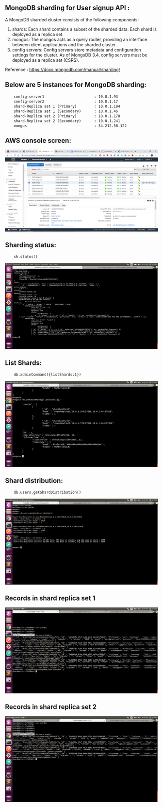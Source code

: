## MongoDB sharding for User signup API :

A MongoDB sharded cluster consists of the following components:

1. shards:  Each shard contains a subset of the sharded data. Each shard is deployed as a replica set. <br/>
2. mongos: The mongos acts as a query router, providing an interface between client applications and the sharded cluster.<br/>
3. config servers: Config servers store metadata and configuration settings for the cluster. As of MongoDB 3.4, config servers must be deployed as a replica set (CSRS). <br/>

Reference : https://docs.mongodb.com/manual/sharding/

## Below are 5 instances for MongoDB sharding:
```
	config-server1                       : 10.0.1.93
	config-server2                       : 10.0.1.17
	shard-Replica set 1 (Primary)	     : 10.0.1.194
	shard-Replica set 1 (Secondary)	     : 10.0.1.46
	shard-Replica set 2 (Primary)	     : 10.0.1.178
	shard-Replica set 2 (Secondary)	     : 10.0.1.241
	mongos	                             : 34.212.50.122
```
## AWS console screen:
![](https://github.com/nguyensjsu/sp19-281-mavericks/blob/master/images/mongo-shard-instances-aws.PNG)

## Sharding status:
```
	sh.status()
```
![](https://github.com/nguyensjsu/sp19-281-mavericks/blob/master/images/user-mongo-shard.png)

## List Shards:
```
	db.adminCommand({listShards:1})
```
![](https://github.com/nguyensjsu/sp19-281-mavericks/blob/master/images/user-mongo-list-shards.png)

## Shard distribution:
```
	db.users.getShardDistribution()
```
![](https://github.com/nguyensjsu/sp19-281-mavericks/blob/master/images/user-mongo-shard-distribution.png)

## Records in shard replica set 1
![](https://github.com/nguyensjsu/sp19-281-mavericks/blob/master/images/user-mongo-shard1-records.png)

## Records in shard replica set 2
![](https://github.com/nguyensjsu/sp19-281-mavericks/blob/master/images/user-mongo-shard2-records.png)

